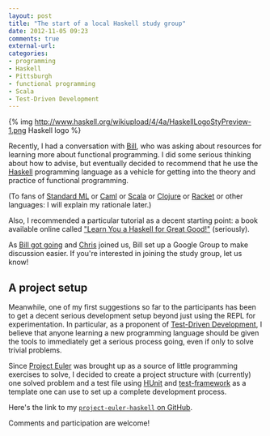 ```yaml
---
layout: post
title: "The start of a local Haskell study group"
date: 2012-11-05 09:23
comments: true
external-url: 
categories: 
- programming
- Haskell
- Pittsburgh
- functional programming
- Scala
- Test-Driven Development
---
```

{% img http://www.haskell.org/wikiupload/4/4a/HaskellLogoStyPreview-1.png Haskell logo %}

Recently, I had a conversation with [Bill](http://billlaboon.com/), who was asking about resources for learning more about functional programming. I did some serious thinking about how to advise, but eventually decided to recommend that he use the [Haskell](http://haskell.org/) programming language as a vehicle for getting into the theory and practice of functional programming.

(To fans of [Standard ML](http://en.wikipedia.org/wiki/Standard_ML) or [Caml](http://caml.inria.fr/) or [Scala](http://www.scala-lang.org/) or [Clojure](http://clojure.org/) or [Racket](http://racket-lang.org/) or other languages: I will explain my rationale later.)

Also, I recommended a particular tutorial as a decent starting point: a book available online called ["Learn You a Haskell for Great Good!"](http://learnyouahaskell.com/) (seriously).

As [Bill got going](http://billlaboon.com/learning-myself-a-haskell-for-great-good/) and [Chris](http://www.chrisumbel.com/) joined us, Bill set up a Google Group to make discussion easier. If you're interested in joining the study group, let us know!

## A project setup

Meanwhile, one of my first suggestions so far to the participants has been to get a decent serious development setup beyond just using the REPL for experimentation. In particular, as a proponent of [Test-Driven Development](http://en.wikipedia.org/wiki/Test-driven_development), I believe that anyone learning a new programming language should be given the tools to immediately get a serious process going, even if only to solve trivial problems.

Since [Project Euler](http://projecteuler.net/) was brought up as a source of little programming exercises to solve, I decided to create a project structure with (currently) one solved problem and a test file using [HUnit](http://hunit.sourceforge.net/) and [test-framework](http://batterseapower.github.com/test-framework/) as a template one can use to set up a complete development process.

Here's the link to my [`project-euler-haskell` on GitHub](http://github.com/FranklinChen/project-euler-haskell).

Comments and participation are welcome!

